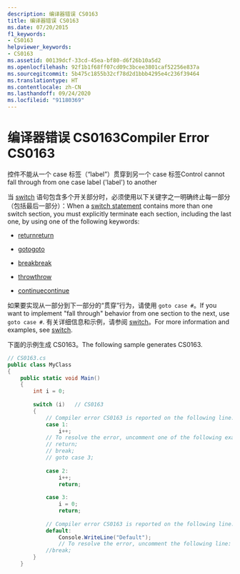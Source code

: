 ```yaml
---
description: 编译器错误 CS0163
title: 编译器错误 CS0163
ms.date: 07/20/2015
f1_keywords:
- CS0163
helpviewer_keywords:
- CS0163
ms.assetid: 00139dcf-33cd-45ea-bf80-d6f26b10a5d2
ms.openlocfilehash: 92f1b1f68ff07cd09c3bcee3801caf52256e837a
ms.sourcegitcommit: 5b475c1855b32cf78d2d1bbb4295e4c236f39464
ms.translationtype: HT
ms.contentlocale: zh-CN
ms.lasthandoff: 09/24/2020
ms.locfileid: "91180369"
---
```

# <a name="compiler-error-cs0163"></a><span data-ttu-id="57bd9-103">编译器错误 CS0163</span><span class="sxs-lookup"><span data-stu-id="57bd9-103">Compiler Error CS0163</span></span>

<span data-ttu-id="57bd9-104">控件不能从一个 case 标签（“label”）贯穿到另一个 case 标签</span><span class="sxs-lookup"><span data-stu-id="57bd9-104">Control cannot fall through from one case label ('label') to another</span></span>  
  
 <span data-ttu-id="57bd9-105">当 [switch](../keywords/switch.md) 语句包含多个开关部分时，必须使用以下关键字之一明确终止每一部分（包括最后一部分）：</span><span class="sxs-lookup"><span data-stu-id="57bd9-105">When a [switch statement](../keywords/switch.md) contains more than one switch section, you must explicitly terminate each section, including the last one, by using one of the following keywords:</span></span>  
  
- [<span data-ttu-id="57bd9-106">return</span><span class="sxs-lookup"><span data-stu-id="57bd9-106">return</span></span>](../keywords/return.md)  
  
- [<span data-ttu-id="57bd9-107">goto</span><span class="sxs-lookup"><span data-stu-id="57bd9-107">goto</span></span>](../keywords/goto.md)  
  
- [<span data-ttu-id="57bd9-108">break</span><span class="sxs-lookup"><span data-stu-id="57bd9-108">break</span></span>](../keywords/break.md)  
  
- [<span data-ttu-id="57bd9-109">throw</span><span class="sxs-lookup"><span data-stu-id="57bd9-109">throw</span></span>](../keywords/throw.md)  
  
- [<span data-ttu-id="57bd9-110">continue</span><span class="sxs-lookup"><span data-stu-id="57bd9-110">continue</span></span>](../keywords/continue.md)  
  
 <span data-ttu-id="57bd9-111">如果要实现从一部分到下一部分的“贯穿”行为，请使用 `goto case #`。</span><span class="sxs-lookup"><span data-stu-id="57bd9-111">If you want to implement "fall through" behavior from one section to the next, use `goto case #`.</span></span> <span data-ttu-id="57bd9-112">有关详细信息和示例，请参阅 [switch](../keywords/switch.md)。</span><span class="sxs-lookup"><span data-stu-id="57bd9-112">For more information and examples, see [switch](../keywords/switch.md).</span></span>  
  
 <span data-ttu-id="57bd9-113">下面的示例生成 CS0163。</span><span class="sxs-lookup"><span data-stu-id="57bd9-113">The following sample generates CS0163.</span></span>  
  
```csharp  
// CS0163.cs  
public class MyClass  
{  
    public static void Main()  
    {  
        int i = 0;  
  
        switch (i)   // CS0163  
        {  
            // Compiler error CS0163 is reported on the following line.  
            case 1:  
                i++;  
            // To resolve the error, uncomment one of the following example statements.  
            // return;  
            // break;  
            // goto case 3;  
  
            case 2:  
                i++;  
                return;  
  
            case 3:  
                i = 0;  
                return;  
  
            // Compiler error CS0163 is reported on the following line.  
            default:  
                Console.WriteLine("Default");  
                // To resolve the error, uncomment the following line:  
            //break;  
        }  
    }  
```
